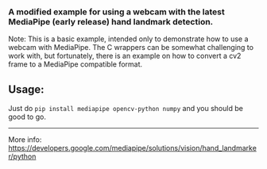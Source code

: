 ### A modified example for using a webcam with the latest MediaPipe (early release) hand landmark detection.
Note: This is a basic example, intended only to demonstrate how to use a webcam with MediaPipe. The C wrappers can be somewhat challenging to work with, but fortunately, there is an example on how to convert a cv2 frame to a MediaPipe compatible format.

## Usage:
Just do ```pip install mediapipe opencv-python numpy``` and you should be good to go.

---
More info:
https://developers.google.com/mediapipe/solutions/vision/hand_landmarker/python
